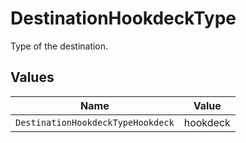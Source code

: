# DestinationHookdeckType

Type of the destination.


## Values

| Name                              | Value                             |
| --------------------------------- | --------------------------------- |
| `DestinationHookdeckTypeHookdeck` | hookdeck                          |